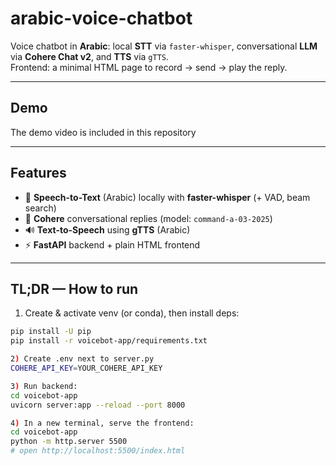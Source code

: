 # arabic-voice-chatbot
Voice chatbot in **Arabic**: local **STT** via `faster-whisper`, conversational **LLM** via **Cohere Chat v2**, and **TTS** via `gTTS`.  
Frontend: a minimal HTML page to record → send → play the reply.

---

## Demo
The demo video is included in this repository

---

## Features
- 🎤 **Speech-to-Text** (Arabic) locally with **faster-whisper** (+ VAD, beam search)
- 🤖 **Cohere** conversational replies (model: `command-a-03-2025`)
- 🔊 **Text-to-Speech** using **gTTS** (Arabic)
- ⚡ **FastAPI** backend + plain HTML frontend

---

## TL;DR — How to run

1) Create & activate venv (or conda), then install deps:
```bash
pip install -U pip
pip install -r voicebot-app/requirements.txt

2) Create .env next to server.py
COHERE_API_KEY=YOUR_COHERE_API_KEY

3) Run backend:
cd voicebot-app
uvicorn server:app --reload --port 8000

4) In a new terminal, serve the frontend:
cd voicebot-app
python -m http.server 5500
# open http://localhost:5500/index.html



